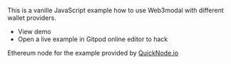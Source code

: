 This is a vanille JavaScript example how to use Web3modal with different wallet providers.

* View demo
* Open a live example in Gitpod online editor to hack

Ethereum node for the example provided by [QuickNode.io](https://quicknode.io)